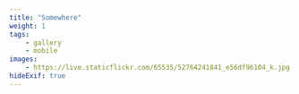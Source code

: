```yaml
---
title: "Somewhere"
weight: 1
tags:
    - gallery
    - mobile
images:
    - https://live.staticflickr.com/65535/52764241841_e56df96104_k.jpg
hideExif: true
---
```


